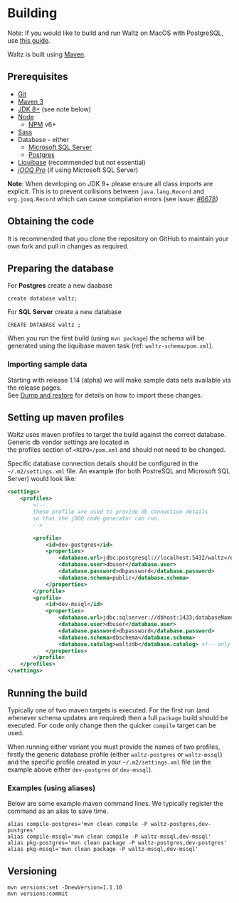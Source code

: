 # Building

Note: If you would like to build and run Waltz on MacOS with PostgreSQL, use [this guide](build-and-run-on-mac.md).

Waltz is built using [Maven](https://maven.apache.org/).

## Prerequisites

- [Git](https://git-scm.com/)
- [Maven 3](https://maven.apache.org/)
- [JDK 8+](http://www.oracle.com/technetwork/java/javase/overview/index.html) (see note below)
- [Node](https://nodejs.org/en/)
  - [NPM](https://www.npmjs.com/) v6+
- [Sass](http://sass-lang.com/)
- Database - either
  - [Microsoft SQL Server](https://www.microsoft.com/en-gb/sql-server/)
  - [Postgres](https://www.postgresql.org/)
- [Liquibase](http://www.liquibase.org/) (recommended but not essential)
- [_jOOQ Pro_](https://www.jooq.org/download/) (if using Microsoft SQL Server) 


**Note**:
When developing on JDK 9+ please ensure all class imports are explicit.
This is to prevent collisions between `java.lang.Record` and `org.jooq.Record` which can cause compilation errors (see issue: [#6678](https://github.com/finos/waltz/issues/6678))


## Obtaining the code

It is recommended that you clone the repository on GitHub to maintain your own fork and pull in changes as required.

## Preparing the database

For **Postgres** create a new daabase
```
create database waltz;
```

For **SQL Server** create a new database
```
CREATE DATABASE waltz ;
```

When you run the first build (using `mvn package`) the schema will be generated using the liquibase maven task (ref: `waltz-schema/pom.xml`).  

### Importing sample data

Starting with release 1.14 (alpha) we will make sample data sets available via the release pages.  
See [Dump and restore](database/dump_and_restore.md) for details on how to import these changes.


## Setting up maven profiles

Waltz uses maven profiles to target the build against the correct database.  Generic db vendor settings are located in  
the profiles section of `<REPO>/pom.xml` and should not need to be changed.

Specific database connection details should be configured in the 
`~/.m2/settings.xml` file.  An example (for both PostreSQL and Microsoft 
SQL Server) would look like:

```xml
<settings>
    <profiles>
        <!--
        these profile are used to provide db connection details
        so that the jOOQ code generator can run.
        -->

        <profile>
            <id>dev-postgres</id>
            <properties>
                <database.url>jdbc:postgresql://localhost:5432/waltz</database.url>
                <database.user>dbuser</database.user>
                <database.password>dbpassword</database.password>
                <database.schema>public</database.schema>
            </properties>
        </profile>
        <profile>
            <id>dev-mssql</id>
            <properties>
                <database.url>jdbc:sqlserver://dbhost:1433;databaseName=waltzdb</database.url>
                <database.user>dbuser</database.user>
                <database.password>dbpassword</database.password>
                <database.schema>dbschema</database.schema>
                <database.catalog>waltzdb</database.catalog> <!-- only req'd for code gen w/ mssql -->
            </properties>
        </profile>
    </profiles>
</settings>
```


## Running the build

Typically one of two maven targets is executed.  For the first run (and whenever schema updates are required) then a full `package` build should be executed.  For code only change then the quicker `compile` target can be used.

When running either variant you must provide the names of two profiles, firstly the generic database profile (either `waltz-postgres` or `waltz-mssql`) and the specific profile created in your `~/.m2/settings.xml` file (in the example above either `dev-postgres` or `dev-mssql`).

### Examples (using aliases)

Below are some example maven command lines.  We typically register the command as an alias to save time.

```
alias compile-postgres='mvn clean compile -P waltz-postgres,dev-postgres'
alias compile-mssql='mvn clean compile -P waltz-mssql,dev-mssql'
alias pkg-postgres='mvn clean package -P waltz-postgres,dev-postgres'
alias pkg-mssql='mvn clean package -P waltz-mssql,dev-mssql'
```


## Versioning

```
mvn versions:set -DnewVersion=1.1.10
mvn versions:commit
```
